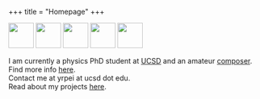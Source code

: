 +++
title = "Homepage"
+++

<head>
	<style>
		.header img {
		  width: 50px;
		  height: 50px;
		}
	</style>
</head>

<div class="header">
  <a href="https://github.com/PeaBrane" target="_blank"><img src="logos/github.png"></a>
  <a href="https://scholar.google.com/citations?user=qXQ2nNwAAAAJ&hl=en" target="_blank"><img src="logos/google.png"></a>
  <a href="https://stackexchange.com/users/9236381/peabrane" target="_blank"><img src="logos/se.png"></a>
  <a href=https://www.youtube.com/channel/UCwhYKbiCw6UTYU3rg4wC4yA target="_blank"><img src="logos/youtube.png"></a>
  <a href="https://www.linkedin.com/in/rudy-pei-33a3a7137" target="_blank"><img src="logos/linkedin.png"></a>
</div>

I am currently a physics PhD student at [UCSD](https://diventra.physics.ucsd.edu/group1.html) and an amateur [composer](/comps/). <br />
Find more info [here](cv/pei_cv.pdf). <br />
Contact me at yrpei at ucsd dot edu. <br />
Read about my projects [here](post/). <br />